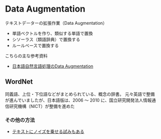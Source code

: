 # Data Augmentation

テキストデーターの拡張作業（Data Augmentation）

- 単語ベクトルを作り、類似する単語で置換
- シソーラス（類語辞典）で置換する
- ルールベースで置換する

こちらの主な参考資料

- [日本語自然言語処理のData Augmentation](https://nonbiri-tereka.hatenablog.com/entry/2017/12/13/000501)

## WordNet

同義語、上位・下位語などがまとめられている、概念の辞書。
元々英語で整備が進んでいましたが、日本語版は、2006 ～ 2010 に、国立研究開発法人情報通信研究機構（NICT）が整備を進めた

### その他の方法

- [テキストにノイズを乗せる試みもある](https://arxiv.org/pdf/1703.02573.pdf)

